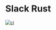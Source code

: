 # Slack Rust
[![ci](https://github.com/Gompei/slack-rust/actions/workflows/ci.yml/badge.svg)](https://github.com/Gompei/slack-rust/actions/workflows/ci.yml)
